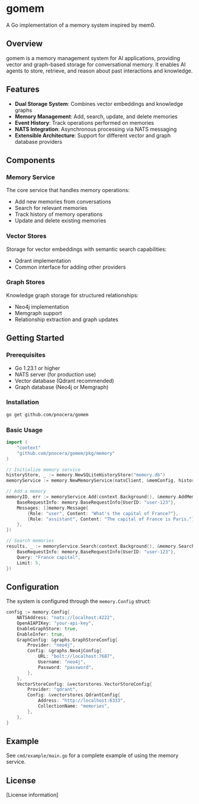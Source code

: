 # gomem

A Go implementation of a memory system inspired by mem0.

## Overview

gomem is a memory management system for AI applications, providing vector and graph-based storage for conversational memory. It enables AI agents to store, retrieve, and reason about past interactions and knowledge.

## Features

- **Dual Storage System**: Combines vector embeddings and knowledge graphs
- **Memory Management**: Add, search, update, and delete memories
- **Event History**: Track operations performed on memories
- **NATS Integration**: Asynchronous processing via NATS messaging
- **Extensible Architecture**: Support for different vector and graph database providers

## Components

### Memory Service

The core service that handles memory operations:
- Add new memories from conversations
- Search for relevant memories
- Track history of memory operations
- Update and delete existing memories

### Vector Stores

Storage for vector embeddings with semantic search capabilities:
- Qdrant implementation
- Common interface for adding other providers

### Graph Stores

Knowledge graph storage for structured relationships:
- Neo4j implementation
- Memgraph support
- Relationship extraction and graph updates

## Getting Started

### Prerequisites

- Go 1.23.1 or higher
- NATS server (for production use)
- Vector database (Qdrant recommended)
- Graph database (Neo4j or Memgraph)

### Installation

```bash
go get github.com/pnocera/gomem
```

### Basic Usage

```go
import (
    "context"
    "github.com/pnocera/gomem/pkg/memory"
)

// Initialize memory service
historyStore, _ := memory.NewSQLiteHistoryStore("memory.db")
memoryService := memory.NewMemoryService(natsClient, &memConfig, historyStore)

// Add a memory
memoryID, err := memoryService.Add(context.Background(), &memory.AddMemoryRequest{
    BaseRequestInfo: memory.BaseRequestInfo{UserID: "user-123"},
    Messages: []memory.Message{
        {Role: "user", Content: "What's the capital of France?"},
        {Role: "assistant", Content: "The capital of France is Paris."},
    },
})

// Search memories
results, _ := memoryService.Search(context.Background(), &memory.SearchMemoryRequest{
    BaseRequestInfo: memory.BaseRequestInfo{UserID: "user-123"},
    Query: "France capital",
    Limit: 5,
})
```

## Configuration

The system is configured through the `memory.Config` struct:

```go
config := memory.Config{
    NATSAddress: "nats://localhost:4222",
    OpenAIAPIKey: "your-api-key",
    EnableGraphStore: true,
    EnableInfer: true,
    GraphConfig: &graphs.GraphStoreConfig{
        Provider: "neo4j",
        Config: &graphs.Neo4jConfig{
            URL: "bolt://localhost:7687",
            Username: "neo4j",
            Password: "password",
        },
    },
    VectorStoreConfig: &vectorstores.VectorStoreConfig{
        Provider: "qdrant",
        Config: &vectorstores.QdrantConfig{
            Address: "http://localhost:6333",
            CollectionName: "memories",
        },
    },
}
```

## Example

See `cmd/example/main.go` for a complete example of using the memory service.

## License

[License information]
